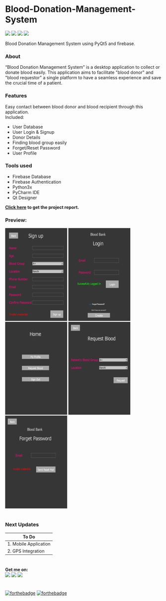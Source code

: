 # Blood-Donation-Management-System
![](https://img.shields.io/badge/python-3.x-blue?logo=python&logoColor=yellow&labelColor=black)
![](https://img.shields.io/badge/License-MIT-green?labelColor=black)
![](https://img.shields.io/badge/Tag-v1.0.1-blue?labelColor=black)
![](https://img.shields.io/badge/Platform-desktop-green?labelColor=black)



Blood Donation Management System using PyQt5 and firebase.

### About
“Blood Donation Management System” is a desktop application to collect or donate blood easily. This application aims to facilitate "blood donor" and "blood requestor" a single platform to have a seamless experience and save the crucial time of a patient.

### Features
Easy contact between blood donor and blood recipient through this application.<br>
Included:
- User Database
- User Login & Signup
- Donor Details
- Finding blood group easily
- Forget/Reset Password
- User Profile
       
### Tools used
- Firebase Database
- Firebase Authentication
- Python3x
- PyCharm IDE
- Qt Designer

**[Click here](https://github.com/ayushkumar-25/Blood-Donation-Management-System/blob/main/Sample/project%20expo%20final.pdf) to get the project report.** <br>

### Preview:
<img src="https://github.com/ayushkumar-25/Blood-Donation-Management-System/blob/main/UI/createacc.png?raw=true" alt="Splash Screen" width="200" height="300"/> <img
src="https://github.com/ayushkumar-25/Blood-Donation-Management-System/blob/main/UI/login.png?raw=true" alt="Splash Screen" width="200" height="300"/>
<img src="https://github.com/ayushkumar-25/Blood-Donation-Management-System/blob/main/UI/home.png?raw=true" alt="Splash Screen" width="200" height="300"/>
<img src="https://github.com/ayushkumar-25/Blood-Donation-Management-System/blob/main/UI/requestblood.png?raw=true" alt="Splash Screen" width="200" height="300"/>
<img src="https://github.com/ayushkumar-25/Blood-Donation-Management-System/blob/main/UI/resetpass.png?raw=true" alt="Splash Screen" width="200" height="300"/>


#

### Next Updates 

| To Do                     |
|---------------------------|
| 1. Mobile Application     |
| 2. GPS Integration        |

#

**Get me on:** <br>
[![](https://img.shields.io/badge/LinkedIn-ayushkumar25-blue?logo=Linkedin&logoColor=blue&labelColor=black)](https://www.linkedin.com/in/ayushkumar25/)
[![](https://img.shields.io/badge/Gmail-ayush2608%40gmail.com-red?logo=Gmail&logoColor=Red&labelColor=black)](mailto:ayush2608@gmail.com)
[![](https://img.shields.io/badge/Telegram-ayushkumar25-blue?logo=Telegram&labelColor=black)](https://t.me/ayushkumar25) <br>

#
[![forthebadge](https://forthebadge.com/images/badges/built-with-love.svg)](https://forthebadge.com)
[![forthebadge](https://forthebadge.com/images/badges/made-with-python.svg)](https://forthebadge.com)



